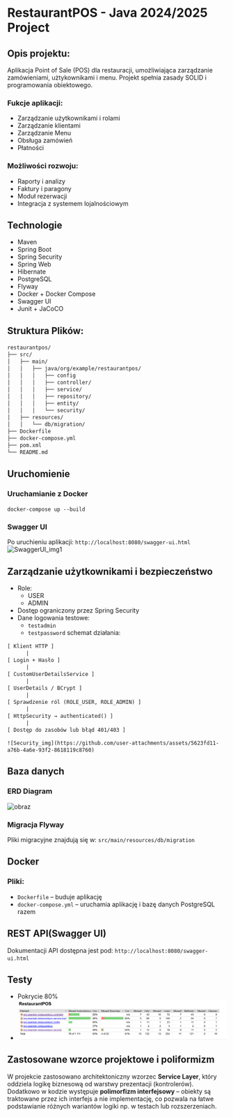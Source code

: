 # RestaurantPOS - Java 2024/2025 Project
## Opis projektu:
Aplikacja Point of Sale (POS) dla restauracji, umożliwiająca zarządzanie zamówieniami, użtykownikami i menu. Projekt spełnia zasady SOLID i programowania obiektowego.
### Fukcje aplikacji:
- Zarządzanie użytkownikami i rolami
- Zarządzanie klientami
- Zarządzanie Menu
- Obsługa zamówień
- Płatności 
### Możliwości rozwoju:
- Raporty i analizy
- Faktury i paragony
- Moduł rezerwacji
- Integracja z systemem lojalnościowym

## Technologie
- Maven
- Spring Boot
- Spring Security
- Spring Web
- Hibernate
- PostgreSQL
- Flyway
- Docker + Docker Compose
- Swagger UI
- Junit + JaCoCO

## Struktura Plików:
```
restaurantpos/
├── src/
│   ├── main/
│   │   ├── java/org/example/restaurantpos/
│   │   │   ├── config
│   │   │   ├── controller/        
│   │   │   ├── service/           
│   │   │   ├── repository/        
│   │   │   ├── entity/            
│   │   │   └── security/          
│   ├── resources/
│   │   └── db/migration/          
├── Dockerfile                     
├── docker-compose.yml           
├── pom.xml                      
└── README.md   
```
## Uruchomienie
### Uruchamianie z Docker
`docker-compose up --build`
### Swagger UI
Po uruchieniu aplikacji:
`http://localhost:8080/swagger-ui.html`
![SwaggerUI_img1](https://github.com/user-attachments/assets/d75b4326-feb8-4acb-a9d0-056fcbc66094)


## Zarządzanie użytkownikami i bezpieczeństwo
- Role:
  - USER
  - ADMIN
- Dostęp ograniczony przez Spring Security
- Dane logowania testowe:
  - `testadmin`
  - `testpassword`
schemat działania:
```
[ Klient HTTP ]
      |
[ Login + Hasło ]
      |
[ CustomUserDetailsService ]
      |
[ UserDetails / BCrypt ]
      |
[ Sprawdzenie ról (ROLE_USER, ROLE_ADMIN) ]
      |
[ HttpSecurity → authenticated() ]
      |
[ Dostęp do zasobów lub błąd 401/403 ]
```
    ![Security_img](https://github.com/user-attachments/assets/5623fd11-a76b-4a6e-93f2-8618119c8760)

## Baza danych 
### ERD Diagram
![obraz](https://github.com/user-attachments/assets/ec50592d-ea5e-4113-8a09-d8859ed8f80a)

### Migracja Flyway
Pliki migracyjne znajdują się w:
`src/main/resources/db/migration`
## Docker
### Pliki:
- `Dockerfile` – buduje aplikację
- `docker-compose.yml` – uruchamia aplikację i bazę danych PostgreSQL razem



## REST API(Swagger UI)
Dokumentacji API dostępna jest pod:
`http://localhost:8080/swagger-ui.html`
## Testy
- Pokrycie 80%
- ![img.png](img.png)

## Zastosowane wzorce projektowe i poliformizm
W projekcie zastosowano architektoniczny wzorzec **Service Layer**, który oddziela logikę biznesową od warstwy prezentacji (kontrolerów).
Dodatkowo w kodzie występuje **polimorfizm interfejsowy** – obiekty są traktowane przez ich interfejs a nie implementację, co pozwala na łatwe podstawianie różnych wariantów logiki np. w testach lub rozszerzeniach.
